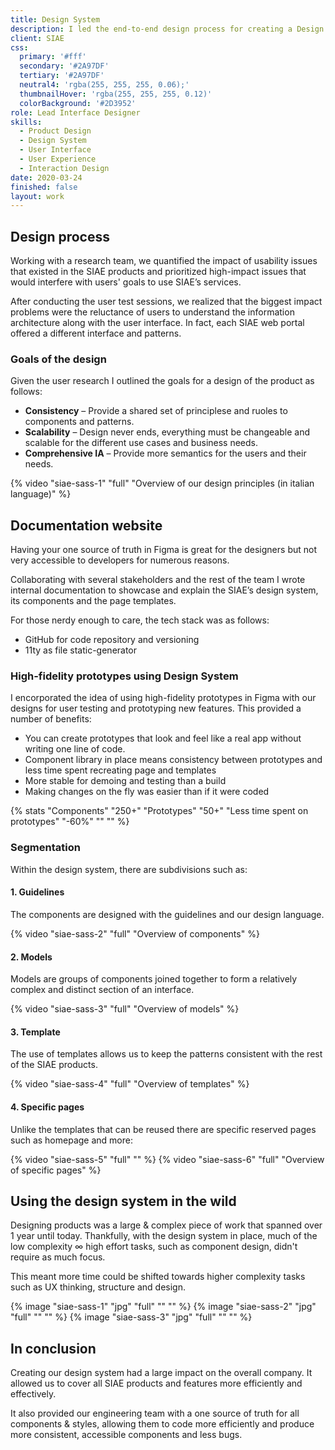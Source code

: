 ```yaml
---
title: Design System
description: I led the end-to-end design process for creating a Design System for the web, which covered a complete redesign of over 10+ Saas products.
client: SIAE
css:
  primary: '#fff'
  secondary: '#2A97DF'
  tertiary: '#2A97DF'
  neutral4: 'rgba(255, 255, 255, 0.06);'
  thumbnailHover: 'rgba(255, 255, 255, 0.12)'
  colorBackground: '#2D3952'
role: Lead Interface Designer
skills:
  - Product Design
  - Design System
  - User Interface
  - User Experience
  - Interaction Design
date: 2020-03-24
finished: false
layout: work
---
```


## Design process

Working with a research team, we quantified the impact of usability issues that existed in the SIAE products and prioritized high-impact issues that would interfere with users' goals to use SIAE’s services.

After conducting the user test sessions, we realized that the biggest impact problems were the reluctance of users to understand the information architecture along with the user interface. In fact, each SIAE web portal offered a different interface and patterns.

### Goals of the design

Given the user research I outlined the goals for a design of the product as follows:

- **Consistency** – Provide a shared set of principlese and ruoles to components and patterns.
- **Scalability** – Design never ends, everything must be changeable and scalable for the different use cases and business needs.
- **Comprehensive IA** – Provide more semantics for the users and their needs.

{% video "siae-sass-1" "full" "Overview of our design principles (in italian language)" %}

## Documentation website

Having your one source of truth in Figma is great for the designers but not very accessible to developers for numerous reasons.

Collaborating with several stakeholders and the rest of the team I wrote internal documentation to showcase and explain the SIAE’s design system, its components and the page templates.

For those nerdy enough to care, the tech stack was as follows:

- GitHub for code repository and versioning
- 11ty as file static-generator

### High-fidelity prototypes using Design System

I encorporated the idea of using high-fidelity prototypes in Figma with our designs for user testing and prototyping new features. This provided a number of benefits:

- You can create prototypes that look and feel like a real app without writing one line of code.
- Component library in place means consistency between prototypes and less time spent recreating page and templates
- More stable for demoing and testing than a build
- Making changes on the fly was easier than if it were coded

{% stats "Components" "250+" "Prototypes" "50+" "Less time spent on prototypes" "-60%" "" "" %}

### Segmentation

Within the design system, there are subdivisions such as:

#### 1. Guidelines

The components are designed with the guidelines and our design language.

{% video "siae-sass-2" "full" "Overview of components" %}

#### 2. Models

Models are groups of components joined together to form a relatively complex and distinct section of an interface.

{% video "siae-sass-3" "full" "Overview of models" %}

#### 3. Template

The use of templates allows us to keep the patterns consistent with the rest of the SIAE products.

{% video "siae-sass-4" "full" "Overview of templates" %}

#### 4. Specific pages

Unlike the templates that can be reused there are specific reserved pages such as homepage and more:

{% video "siae-sass-5" "full" "" %}
{% video "siae-sass-6" "full" "Overview of specific pages" %}

## Using the design system in the wild

Designing products was a large & complex piece of work that spanned over 1 year until today. Thankfully, with the design system in place, much of the low complexity ∞ high effort tasks, such as component design, didn't require as much focus.

This meant more time could be shifted towards higher complexity tasks such as UX thinking, structure and design.

{% image "siae-sass-1" "jpg" "full" "" "" %}
{% image "siae-sass-2" "jpg" "full" "" "" %}
{% image "siae-sass-3" "jpg" "full" "" "" %}

## In conclusion

Creating our design system had a large impact on the overall company. It allowed us to cover all SIAE products and features more efficiently and effectively.

It also provided our engineering team with a one source of truth for all components & styles, allowing them to code more efficiently and produce more consistent, accessible components and less bugs.